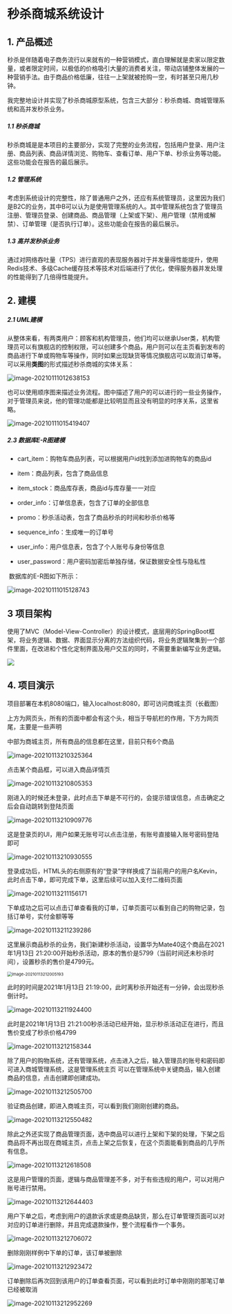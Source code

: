 # 秒杀商城系统设计

## 1. 产品概述

​		秒杀是伴随着电子商务流行以来就有的一种营销模式，直白理解就是卖家以限定数量，或者限定时间，以极低的价格吸引大量的消费者关注，带动店铺整体发展的一种营销手法。由于商品价格低廉，往往一上架就被抢购一空，有时甚至只用几秒钟。

​		我完整地设计并实现了秒杀商城原型系统，包含三大部分：秒杀商城、商城管理系统和高并发秒杀业务。

##### 1.1 **秒杀商城**

​    秒杀商城是是本项目的主要部分，实现了完整的业务流程，包括用户登录、用户注册、商品列表、商品详情浏览、购物车、查看订单、用户下单、秒杀业务等功能。这些功能会在报告的最后展示。

##### 1.2 **管理系统**

​	考虑到系统设计的完整性，除了普通用户之外，还应有系统管理员，这里因为我们是B2C的业务，其中B可以认为是使用管理系统的人。其中管理系统包含了管理员注册、管理员登录、创建商品、商品管理（上架或下架）、用户管理（禁用或解禁）、订单管理（是否执行订单）。这些功能会在报告的最后展示。

##### 1.3 **高并发秒杀业务**

​	通过对网络吞吐量（TPS）进行直观的表现服务器对于并发量得性能提升，使用Redis技术、多级Cache缓存技术等技术对后端进行了优化，使得服务器并发处理的性能得到了几倍得性能提升。



## 2. 建模

##### 2.1 UML建模

​		从整体来看，有两类用户：顾客和机构管理员，他们均可以继承User类，机构管理员可以有旗舰店的控制权限，可以创建多个商品，用户则可以在主页看到发布的商品进行下单或购物车等操作，同时如果出现缺货等情况旗舰店可以取消订单等。可以采用**类图**的形式描述秒杀商城的实体关系：

![image-20210111012638153](img/image-20210111012638153.png)



​		也可以使用顺序图来描述业务流程。图中描述了用户的可以进行的一些业务操作，对于管理员来说，他的管理功能都是比较明显而且没有明显的时序关系，这里省略。

![image-20210111015419407](img/image-20210111015419407.png)



##### 2.3 数据库E-R图建模

* cart_item：购物车商品列表，可以根据用户id找到添加进购物车的商品id
* item：商品列表，包含了商品信息
* item_stock：商品库存表，商品id与库存量一一对应

* order_info：订单信息表，包含了订单的全部信息
* promo：秒杀活动表，包含了商品秒杀的时间和秒杀价格等
* sequence_info：生成唯一的订单号
* user_info：用户信息表，包含了个人账号与身份等信息
* user_password：用户密码加密后单独存储，保证数据安全性与隐私性



​		数据库的E-R图如下所示：

![image-20210111015128743](img/image-20210111015128743.png)



## 3 项目架构

​		使用了MVC（Model-View-Controller）的设计模式，底层用的SpringBoot框架，将业务逻辑、数据、界面显示分离的方法组织代码，将业务逻辑聚集到一个部件里面，在改进和个性化定制界面及用户交互的同时，不需要重新编写业务逻辑。

<img src="img/image-20210111022714952.png" />



## 4. 项目演示

项目部署在本机8080端口，输入localhost:8080，即可访问商城主页（长截图）

上方为网页头，所有的页面中都会有这个头，相当于导航栏的作用，下方为网页尾，主要是一些声明

中部为商城主页，所有商品的信息都在这里，目前只有6个商品

![image-20210113210325364](img/image-20210113210325364.png)



点击某个商品框，可以进入商品详情页

![image-20210113210805353](img/image-20210113210805353.png)



刚进入的时候还未登录，此时点击下单是不可行的，会提示错误信息，点击确定之后会自动跳转到登陆页面

![image-20210113210909776](img/image-20210113210909776.png)



这是登录页的UI，用户如果无账号可以点击注册，有账号直接输入账号密码登陆即可

![image-20210113210930555](img/image-20210113210930555.png)



登录成功后，HTML头的右侧原有的“登录”字样换成了当前用户的用户名Kevin，此时点击下单，即可完成下单，这里后续可以加入支付二维码页面

![image-20210113211156171](img/image-20210113211156171.png)



下单成功之后可以点击订单查看我的订单，订单页面可以看到自己的购物记录，包括订单号，实付金额等等

![image-20210113211239286](img/image-20210113211239286.png)



这里展示商品秒杀的业务，我们新建秒杀活动，设置华为Mate40这个商品在2021年1月13日 21:20:00开始秒杀活动，原本的售价是5799（当前时间还未秒杀时间），设置秒杀的售价是4799元。

<img src="../Course/大三上/电子商务/Lab7/报告.assets/image-20210113212005193.png" alt="image-20210113212005193" style="zoom:67%;" />



此时的时间是2021年1月13日 21:19:00，此时离秒杀开始还有一分钟，会出现秒杀倒计时。

![image-20210113211924400](img/image-20210113211924400.png)



此时是2021年1月13日 21:21:00秒杀活动已经开始，显示秒杀活动正在进行，而且售价变成了秒杀价格4799

![image-20210113212158344](img/image-20210113212158344.png)



除了用户的购物系统，还有管理系统，点击进入之后，输入管理员的账号和密码即可进入商城管理系统，这是管理系统主页
可以在管理系统中关键商品，输入创建商品的信息，点击创建即创建成功。

![image-20210113212505700](img/image-20210113212505700.png)



验证商品创建，即进入商城主页，可以看到我们刚刚创建的商品。

![image-20210113212550482](img/image-20210113212550482.png)



除此之外还实现了商品管理页面，选中商品可以进行上架和下架的处理，下架之后商品将不再出现在商城主页，点击上架之后恢复，在这个页面能看到商品的几乎所有信息。

![image-20210113212618508](img/image-20210113212618508.png)



这是用户管理的页面，逻辑与商品管理差不多，对于有些违规的用户，可以对用户账号进行禁用。

![image-20210113212644403](img/image-20210113212644403.png)



用户下单之后，考虑到用户的退款诉求或是商品缺货，那么在订单管理页面可以对对应的订单进行删除，并且完成退款操作，整个流程看作一个事务。

![image-20210113212706072](img/image-20210113212706072.png)



删除刚刚样例中下单的订单，该订单被删除

![image-20210113212923472](img/image-20210113212923472.png)



订单删除后再次回到该用户的订单查看页面，可以看到此时订单中刚刚的那笔订单已经被取消

![image-20210113212952269](img/image-20210113212952269.png)


